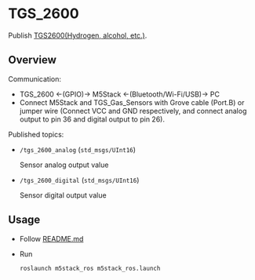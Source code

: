 # TGS_2600

Publish [TGS2600(Hydrogen, alcohol, etc.)](https://www.figaro.co.jp/product/entry/tgs2600.html).

## Overview

Communication:

- TGS_2600 <-(GPIO)-> M5Stack <-(Bluetooth/Wi-Fi/USB)-> PC
- Connect M5Stack and TGS_Gas_Sensors with Grove cable (Port.B) or jumper wire (Connect VCC and GND respectively, and connect analog output to pin 36 and digital output to pin 26).

Published topics:

- `/tgs_2600_analog` (`std_msgs/UInt16`)

  Sensor analog output value

- `/tgs_2600_digital` (`std_msgs/UInt16`)

  Sensor digital output value

## Usage

- Follow [README.md](https://github.com/jsk-ros-pkg/jsk_3rdparty/tree/master/m5stack_ros)

- Run

  ```bash
  roslaunch m5stack_ros m5stack_ros.launch
  ```
